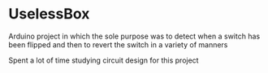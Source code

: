 # UselessBox
Arduino project in which the sole purpose was to detect when a switch has been flipped and then to revert the switch in a variety of manners

Spent a lot of time studying circuit design for this project

